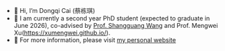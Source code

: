 - 👋 Hi, I’m Dongqi Cai (蔡栋琪)
- 👀 I am currently a second year PhD student (expected to graduate in June 2026), co-advised by [Prof. Shangguang Wang](http://www.sgwang.org) and Prof. Mengwei Xu(https://xumengwei.github.io/).
- 🌱 For more information, please visit [my personal website](https://www.caidongqi.com)
<!-- - 💞️ I’m looking to collaborate on ...
- 📫 How to reach me ... -->

<!---
caidongqi/caidongqi is a ✨ special ✨ repository because its `README.md` (this file) appears on your GitHub profile.
You can click the Preview link to take a look at your changes.
--->
